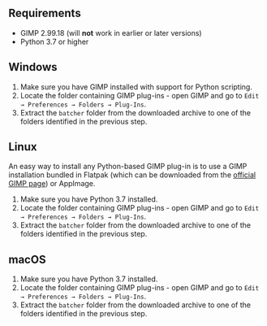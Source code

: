 ## Requirements

* GIMP 2.99.18 (will **not** work in earlier or later versions)
* Python 3.7 or higher


## Windows

1. Make sure you have GIMP installed with support for Python scripting.
2. Locate the folder containing GIMP plug-ins - open GIMP and go to `Edit → Preferences → Folders → Plug-Ins`.
3. Extract the `batcher` folder from the downloaded archive to one of the folders identified in the previous step.


## Linux

An easy way to install any Python-based GIMP plug-in is to use a GIMP installation bundled in Flatpak (which can be downloaded from the [official GIMP page](https://www.gimp.org/downloads/devel/)) or AppImage.

1. Make sure you have Python 3.7 installed.
2. Locate the folder containing GIMP plug-ins - open GIMP and go to `Edit → Preferences → Folders → Plug-Ins`.
3. Extract the `batcher` folder from the downloaded archive to one of the folders identified in the previous step.


## macOS

1. Make sure you have Python 3.7 installed.
2. Locate the folder containing GIMP plug-ins - open GIMP and go to `Edit → Preferences → Folders → Plug-Ins`.
3. Extract the `batcher` folder from the downloaded archive to one of the folders identified in the previous step.
